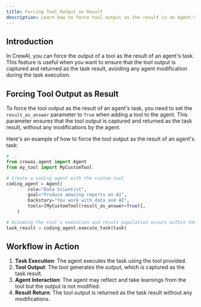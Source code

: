 ```yaml
---
title: Forcing Tool Output as Result
description: Learn how to force tool output as the result in an Agent's task in CrewAI.
---
```


## Introduction
In CrewAI, you can force the output of a tool as the result of an agent's task. This feature is useful when you want to ensure that the tool output is captured and returned as the task result, avoiding any agent modification during the task execution.

## Forcing Tool Output as Result
To force the tool output as the result of an agent's task, you need to set the `result_as_answer` parameter to `True` when adding a tool to the agent. This parameter ensures that the tool output is captured and returned as the task result, without any modifications by the agent.

Here's an example of how to force the tool output as the result of an agent's task:

```python
# ...
from crewai.agent import Agent
from my_tool import MyCustomTool

# Create a coding agent with the custom tool
coding_agent = Agent(
        role="Data Scientist",
        goal="Produce amazing reports on AI",
        backstory="You work with data and AI",
        tools=[MyCustomTool(result_as_answer=True)],
    )

# Assuming the tool's execution and result population occurs within the system
task_result = coding_agent.execute_task(task)
```

## Workflow in Action

1. **Task Execution**: The agent executes the task using the tool provided.
2. **Tool Output**: The tool generates the output, which is captured as the task result.
3. **Agent Interaction**: The agent may reflect and take learnings from the tool but the output is not modified.
4. **Result Return**: The tool output is returned as the task result without any modifications.
